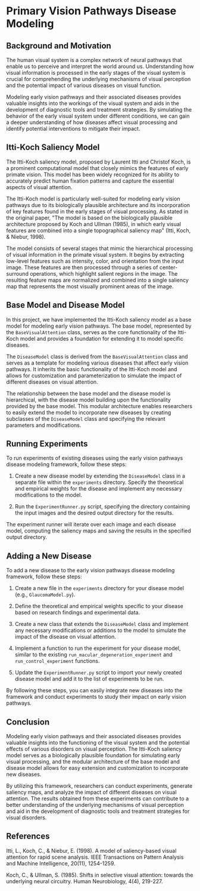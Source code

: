 # Primary Vision Pathways Disease Modeling

## Background and Motivation

The human visual system is a complex network of neural pathways that enable us to perceive and interpret the world around us. Understanding how visual information is processed in the early stages of the visual system is crucial for comprehending the underlying mechanisms of visual perception and the potential impact of various diseases on visual function.

Modeling early vision pathways and their associated diseases provides valuable insights into the workings of the visual system and aids in the development of diagnostic tools and treatment strategies. By simulating the behavior of the early visual system under different conditions, we can gain a deeper understanding of how diseases affect visual processing and identify potential interventions to mitigate their impact.

## Itti-Koch Saliency Model

The Itti-Koch saliency model, proposed by Laurent Itti and Christof Koch, is a prominent computational model that closely mimics the features of early primate vision. This model has been widely recognized for its ability to accurately predict human fixation patterns and capture the essential aspects of visual attention.

The Itti-Koch model is particularly well-suited for modeling early vision pathways due to its biologically plausible architecture and its incorporation of key features found in the early stages of visual processing. As stated in the original paper, "The model is based on the biologically plausible architecture proposed by Koch and Ullman (1985), in which early visual features are combined into a single topographical saliency map" (Itti, Koch, & Niebur, 1998).

The model consists of several stages that mimic the hierarchical processing of visual information in the primate visual system. It begins by extracting low-level features such as intensity, color, and orientation from the input image. These features are then processed through a series of center-surround operations, which highlight salient regions in the image. The resulting feature maps are normalized and combined into a single saliency map that represents the most visually prominent areas of the image.

## Base Model and Disease Model

In this project, we have implemented the Itti-Koch saliency model as a base model for modeling early vision pathways. The base model, represented by the `BaseVisualAttention` class, serves as the core functionality of the Itti-Koch model and provides a foundation for extending it to model specific diseases.

The `DiseaseModel` class is derived from the `BaseVisualAttention` class and serves as a template for modeling various diseases that affect early vision pathways. It inherits the basic functionality of the Itti-Koch model and allows for customization and parameterization to simulate the impact of different diseases on visual attention.

The relationship between the base model and the disease model is hierarchical, with the disease model building upon the functionality provided by the base model. This modular architecture enables researchers to easily extend the model to incorporate new diseases by creating subclasses of the `DiseaseModel` class and specifying the relevant parameters and modifications.

## Running Experiments

To run experiments of existing diseases using the early vision pathways disease modeling framework, follow these steps:

1. Create a new disease model by extending the `DiseaseModel` class in a separate file within the `experiments` directory. Specify the theoretical and empirical weights for the disease and implement any necessary modifications to the model.

2. Run the `ExperimentRunner.py` script, specifying the directory containing the input images and the desired output directory for the results.

The experiment runner will iterate over each image and each disease model, computing the saliency maps and saving the results in the specified output directory.

## Adding a New Disease

To add a new disease to the early vision pathways disease modeling framework, follow these steps:

1. Create a new file in the `experiments` directory for your disease model (e.g., `GlaucomaModel.py`).

2. Define the theoretical and empirical weights specific to your disease based on research findings and experimental data.

3. Create a new class that extends the `DiseaseModel` class and implement any necessary modifications or additions to the model to simulate the impact of the disease on visual attention.

4. Implement a function to run the experiment for your disease model, similar to the existing `run_macular_degeneration_experiment` and `run_control_experiment` functions.

5. Update the `ExperimentRunner.py` script to import your newly created disease model and add it to the list of experiments to be run.

By following these steps, you can easily integrate new diseases into the framework and conduct experiments to study their impact on early vision pathways.

## Conclusion

Modeling early vision pathways and their associated diseases provides valuable insights into the functioning of the visual system and the potential effects of various disorders on visual perception. The Itti-Koch saliency model serves as a biologically plausible foundation for simulating early visual processing, and the modular architecture of the base model and disease model allows for easy extension and customization to incorporate new diseases.

By utilizing this framework, researchers can conduct experiments, generate saliency maps, and analyze the impact of different diseases on visual attention. The results obtained from these experiments can contribute to a better understanding of the underlying mechanisms of visual perception and aid in the development of diagnostic tools and treatment strategies for visual disorders.

## References

Itti, L., Koch, C., & Niebur, E. (1998). A model of saliency-based visual attention for rapid scene analysis. IEEE Transactions on Pattern Analysis and Machine Intelligence, 20(11), 1254-1259.

Koch, C., & Ullman, S. (1985). Shifts in selective visual attention: towards the underlying neural circuitry. Human Neurobiology, 4(4), 219-227.
